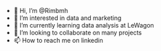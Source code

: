 - 👋 Hi, I’m @Rimbmh
- 👀 I’m interested in data and marketing
- 🌱 I’m currently learning data analysis at LeWagon
- 💞️ I’m looking to collaborate on many projects
- 📫 How to reach me on linkedin

<!---
Rimbmh/Rimbmh is a ✨ special ✨ repository because its `README.md` (this file) appears on your GitHub profile.
You can click the Preview link to take a look at your changes.
--->

